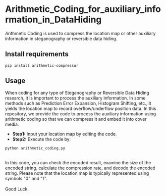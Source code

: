 # Arithmetic_Coding_for_auxiliary_information_in_DataHiding
Arithmetic Coding is used to compress the location map or other auxiliary information in steganography or reversible data hiding.

## Install requirements
`pip install arithmetic-compressor`

## Usage
When coding for any type of Steganography or Reversible Data Hiding research, it is important to process the auxiliary information. In some methods such as Prediction Error Expansion, Histogram Shifting, etc., it yields the location map to record overflow/underflow position data. In this repository, we provide the code to process the auxiliary information using arithmetic coding so that we can compress it and embed it into cover media.

* **Step1:** Input your location map by editing the code.
* **Step2:** Execute the code by: <br>

`python arithmetic_coding.py`

<br>
In this code, you can check the encoded result, examine the size of the encoded string, calculate the compression rate, and decode the encoded string. Please note that the location map is typically represented using symbols "0" and "1".
<br>
<br>
Good Luck.


